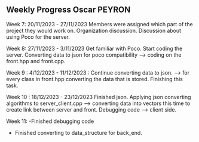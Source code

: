 Weekly Progress Oscar PEYRON 
-----------------------------

Week 7: 20/11/2023 - 27/11/2023 
Members were assigned which part of the project they would work on. 
Organization discussion. Discussion about using Poco for the server. 

Week 8: 27/11/2023 - 3/11/2023
Get familiar with Poco. Start coding  the server. Converting data to json for poco compatibility --> coding on the front.hpp and front.cpp. 

Week 9 : 4/12/2023 - 11/12/2023 : 
Continue converting data to json. --> for every class in front.hpp converting the data that is stored. Finishing this task. 

Week 10 : 18/12/2023 - 23/12/2023 
Finished json. 
Applying json converting algorithms to server_client.cpp --> converting data into vectors this time to create link between server and front. 
Debugging code --> client side. 

Week 11:
-Finished debugging code  
- Finished converting to data_structure for back_end. 




